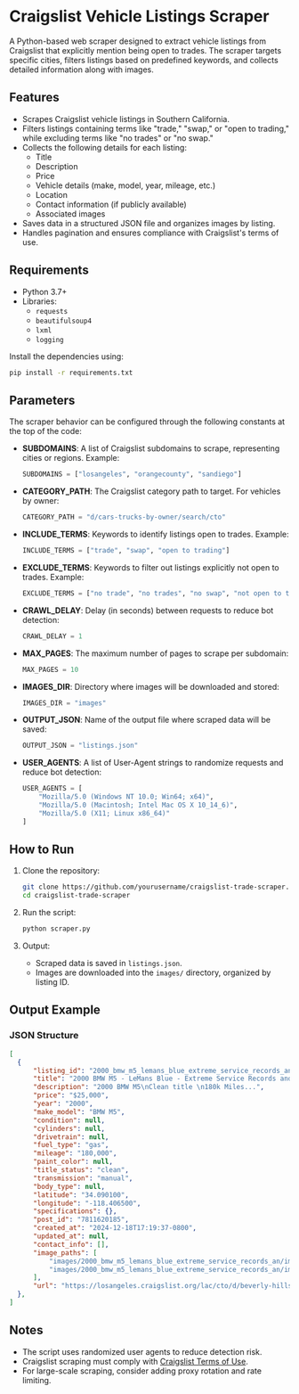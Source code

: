# Craigslist Vehicle Listings Scraper

A Python-based web scraper designed to extract vehicle listings from Craigslist that explicitly mention being open to trades. The scraper targets specific cities, filters listings based on predefined keywords, and collects detailed information along with images.

## Features

- Scrapes Craigslist vehicle listings in Southern California.
- Filters listings containing terms like "trade," "swap," or "open to trading," while excluding terms like "no trades" or "no swap."
- Collects the following details for each listing:
  - Title
  - Description
  - Price
  - Vehicle details (make, model, year, mileage, etc.)
  - Location
  - Contact information (if publicly available)
  - Associated images
- Saves data in a structured JSON file and organizes images by listing.
- Handles pagination and ensures compliance with Craigslist's terms of use.

## Requirements

- Python 3.7+
- Libraries:
  - `requests`
  - `beautifulsoup4`
  - `lxml`
  - `logging`

Install the dependencies using:
```bash
pip install -r requirements.txt
```

## Parameters

The scraper behavior can be configured through the following constants at the top of the code:

- **SUBDOMAINS**: A list of Craigslist subdomains to scrape, representing cities or regions. Example:
  ```python
  SUBDOMAINS = ["losangeles", "orangecounty", "sandiego"]
  ```

- **CATEGORY_PATH**: The Craigslist category path to target. For vehicles by owner:
  ```python
  CATEGORY_PATH = "d/cars-trucks-by-owner/search/cto"
  ```

- **INCLUDE_TERMS**: Keywords to identify listings open to trades. Example:
  ```python
  INCLUDE_TERMS = ["trade", "swap", "open to trading"]
  ```

- **EXCLUDE_TERMS**: Keywords to filter out listings explicitly not open to trades. Example:
  ```python
  EXCLUDE_TERMS = ["no trade", "no trades", "no swap", "not open to trading"]
  ```

- **CRAWL_DELAY**: Delay (in seconds) between requests to reduce bot detection:
  ```python
  CRAWL_DELAY = 1
  ```

- **MAX_PAGES**: The maximum number of pages to scrape per subdomain:
  ```python
  MAX_PAGES = 10
  ```

- **IMAGES_DIR**: Directory where images will be downloaded and stored:
  ```python
  IMAGES_DIR = "images"
  ```

- **OUTPUT_JSON**: Name of the output file where scraped data will be saved:
  ```python
  OUTPUT_JSON = "listings.json"
  ```

- **USER_AGENTS**: A list of User-Agent strings to randomize requests and reduce bot detection:
  ```python
  USER_AGENTS = [
      "Mozilla/5.0 (Windows NT 10.0; Win64; x64)",
      "Mozilla/5.0 (Macintosh; Intel Mac OS X 10_14_6)",
      "Mozilla/5.0 (X11; Linux x86_64)"
  ]
  ```

## How to Run

1. Clone the repository:
   ```bash
   git clone https://github.com/yourusername/craigslist-trade-scraper.git
   cd craigslist-trade-scraper
   ```

2. Run the script:
   ```bash
   python scraper.py
   ```

3. Output:
   - Scraped data is saved in `listings.json`.
   - Images are downloaded into the `images/` directory, organized by listing ID.

## Output Example

### JSON Structure
```json
[
  {
      "listing_id": "2000_bmw_m5_lemans_blue_extreme_service_records_an",
      "title": "2000 BMW M5 - LeMans Blue - Extreme Service Records and Mint condition",
      "description": "2000 BMW M5\nClean title \n180k Miles...",
      "price": "$25,000",
      "year": "2000",
      "make_model": "BMW M5",
      "condition": null,
      "cylinders": null,
      "drivetrain": null,
      "fuel_type": "gas",
      "mileage": "180,000",
      "paint_color": null,
      "title_status": "clean",
      "transmission": "manual",
      "body_type": null,
      "latitude": "34.090100",
      "longitude": "-118.406500",
      "specifications": {},
      "post_id": "7811620185",
      "created_at": "2024-12-18T17:19:37-0800",
      "updated_at": null,
      "contact_info": [],
      "image_paths": [
          "images/2000_bmw_m5_lemans_blue_extreme_service_records_an/img_1.jpg",
          "images/2000_bmw_m5_lemans_blue_extreme_service_records_an/img_2.jpg",
      ],
      "url": "https://losangeles.craigslist.org/lac/cto/d/beverly-hills-2000-bmw-m5-lemans-blue/7811620185.html"
  },
]
```

## Notes

- The script uses randomized user agents to reduce detection risk.
- Craigslist scraping must comply with [Craigslist Terms of Use](https://www.craigslist.org/about/terms.of.use).
- For large-scale scraping, consider adding proxy rotation and rate limiting.
